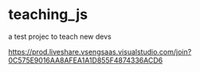 # teaching_js
a test projec to teach new devs

https://prod.liveshare.vsengsaas.visualstudio.com/join?0C575E9016AA8AFEA1A1D855F4874336ACD6
